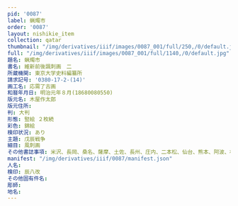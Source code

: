 ```yaml
---
pid: '0087'
label: 蝋燭市
order: '0087'
layout: nishikie_item
collection: qatar
thumbnail: "/img/derivatives/iiif/images/0087_001/full/250,/0/default.jpg"
full: "/img/derivatives/iiif/images/0087_001/full/1140,/0/default.jpg"
題名: 蝋燭市
書名: 維新前後諷刺画　二
所蔵機関: 東京大学史料編纂所
請求記号: '0380-17-2-(14)'
画工名: 応需了古画
和暦年月日: 明治元年８月(18680080550)
版元名: 木屋作太郎
版元住所: 
判: 大判
形態: 竪絵 ２枚続
彩色: 錦絵
検印状況: あり
主題: 戊辰戦争
細目: 風刺画
その他書誌事項: 米沢、長岡、桑名、薩摩、土佐、長州、庄内、二本松、仙台、熊本、阿波、村松（堀）、庄内など
manifest: "/img/derivatives/iiif/0087/manifest.json"
人名: 
検印: 辰八改
その他固有件名: 
彫師: 
地名: 
---
```

